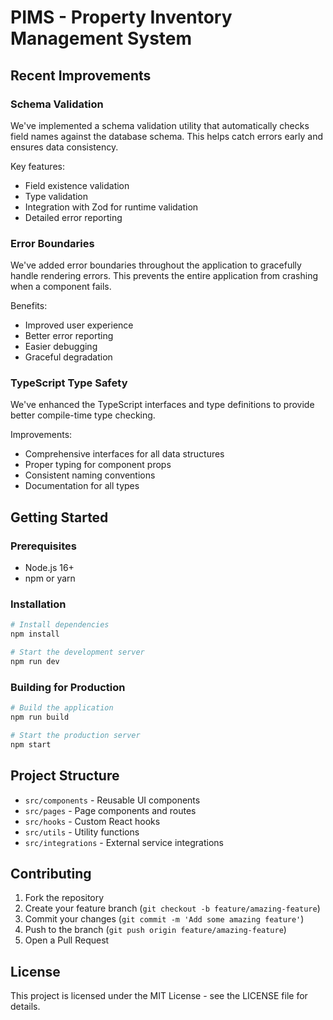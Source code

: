 # PIMS - Property Inventory Management System

## Recent Improvements

### Schema Validation

We've implemented a schema validation utility that automatically checks field names against the database schema. This helps catch errors early and ensures data consistency.

Key features:
- Field existence validation
- Type validation
- Integration with Zod for runtime validation
- Detailed error reporting

### Error Boundaries

We've added error boundaries throughout the application to gracefully handle rendering errors. This prevents the entire application from crashing when a component fails.

Benefits:
- Improved user experience
- Better error reporting
- Easier debugging
- Graceful degradation

### TypeScript Type Safety

We've enhanced the TypeScript interfaces and type definitions to provide better compile-time type checking.

Improvements:
- Comprehensive interfaces for all data structures
- Proper typing for component props
- Consistent naming conventions
- Documentation for all types

## Getting Started

### Prerequisites

- Node.js 16+
- npm or yarn

### Installation

```bash
# Install dependencies
npm install

# Start the development server
npm run dev
```

### Building for Production

```bash
# Build the application
npm run build

# Start the production server
npm start
```

## Project Structure

- `src/components` - Reusable UI components
- `src/pages` - Page components and routes
- `src/hooks` - Custom React hooks
- `src/utils` - Utility functions
- `src/integrations` - External service integrations

## Contributing

1. Fork the repository
2. Create your feature branch (`git checkout -b feature/amazing-feature`)
3. Commit your changes (`git commit -m 'Add some amazing feature'`)
4. Push to the branch (`git push origin feature/amazing-feature`)
5. Open a Pull Request

## License

This project is licensed under the MIT License - see the LICENSE file for details.
